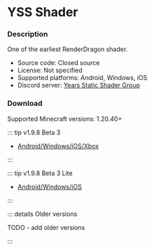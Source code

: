 # YSS Shader

<Gallery 
alt="YSS Screenshots"
:images="[
    '/renderdragon-shaders/images/yss-shader-banner.jpg',
    '/renderdragon-shaders/images/yss-shader-banner.jpg',
    '/renderdragon-shaders/images/yss-shader-banner.jpg',
    '/renderdragon-shaders/images/yss-shader-banner.jpg'
    ]"
/>

### Description

One of the earliest RenderDragon shader. 

* Source code: Closed source
* License: Not specified
* Supported platforms: Android, Windows, iOS
* Discord server: [Years Static Shader Group](https://discord.gg/yss)

### Download <Badge type="warning" text="Beta" />

Supported Minecraft versions: 1.20.40+

::: tip v1.9.8 Beta 3

* [Android/Windows/iOS/Xbox](https://cdn.discordapp.com/attachments/972141088607436890/1122184775910825984/YSS_RD_1.9.8_Beta3.zip)

:::

::: tip v1.9.8 Beta 3 Lite

* [Android/Windows/iOS](https://cdn.discordapp.com/attachments/972141088607436890/1122433056637190224/YSS_RD_1.9.8_Beta3_Lite.zip)

:::

::: details Older versions

 TODO - add older versions 

:::